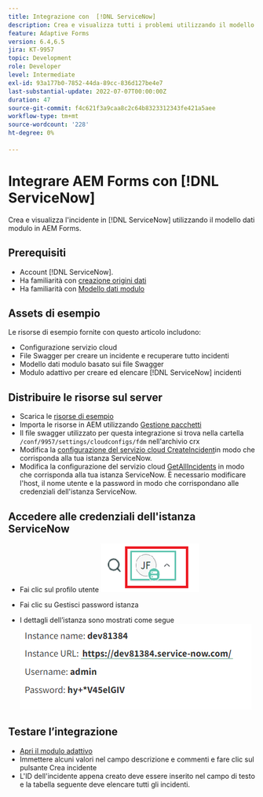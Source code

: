 ```yaml
---
title: Integrazione con  [!DNL ServiceNow]
description: Crea e visualizza tutti i problemi utilizzando il modello dati modulo.
feature: Adaptive Forms
version: 6.4,6.5
jira: KT-9957
topic: Development
role: Developer
level: Intermediate
exl-id: 93a177b0-7852-44da-89cc-836d127be4e7
last-substantial-update: 2022-07-07T00:00:00Z
duration: 47
source-git-commit: f4c621f3a9caa8c2c64b8323312343fe421a5aee
workflow-type: tm+mt
source-wordcount: '228'
ht-degree: 0%

---
```


# Integrare AEM Forms con [!DNL ServiceNow]

Crea e visualizza l&#39;incidente in [!DNL ServiceNow] utilizzando il modello dati modulo in AEM Forms.

## Prerequisiti

* Account [!DNL ServiceNow].
* Ha familiarità con [creazione origini dati](https://experienceleague.adobe.com/docs/experience-manager-learn/forms/ic-web-channel-tutorial/parttwo.html)
* Ha familiarità con [Modello dati modulo](https://experienceleague.adobe.com/docs/experience-manager-65/forms/form-data-model/create-form-data-models.html)

## Assets di esempio

Le risorse di esempio fornite con questo articolo includono:

* Configurazione servizio cloud
* File Swagger per creare un incidente e recuperare tutto   incidenti
* Modello dati modulo basato sui file Swagger
* Modulo adattivo per creare ed elencare [!DNL ServiceNow] incidenti

## Distribuire le risorse sul server

* Scarica le [risorse di esempio](assets/service-now.zip)
* Importa le risorse in AEM utilizzando [Gestione pacchetti](http://localhost:4502/crx/packmgr/index.jsp)
* Il file swagger utilizzato per questa integrazione si trova nella cartella ```/conf/9957/settings/cloudconfigs/fdm``` nell&#39;archivio crx
* Modifica la [configurazione del servizio cloud CreateIncident](http://localhost:4502/mnt/overlay/fd/fdm/gui/components/admin/fdmcloudservice/properties.html?item=%2Fconf%2F9957%2Fsettings%2Fcloudconfigs%2Ffdm%2Fcreateincident)in modo che corrisponda alla tua istanza ServiceNow.
* Modifica la configurazione del servizio cloud [GetAllIncidents](http://localhost:4502/mnt/overlay/fd/fdm/gui/components/admin/fdmcloudservice/properties.html?item=%2Fconf%2F9957%2Fsettings%2Fcloudconfigs%2Ffdm%2Fgetallincidents) in modo che corrisponda alla tua istanza ServiceNow. È necessario modificare l&#39;host, il nome utente e la password in modo che corrispondano alle credenziali dell&#39;istanza ServiceNow.

## Accedere alle credenziali dell&#39;istanza ServiceNow

* Fai clic sul profilo utente
  ![fai clic sul profilo utente](assets/snow-1.png)

* Fai clic su Gestisci password istanza
* I dettagli dell’istanza sono mostrati come segue
  ![dettagli istanza](assets/snow-3.png)

## Testare l’integrazione

* [Apri il modulo adattivo](http://localhost:4502/content/dam/formsanddocuments/create-incident-in-service-now/jcr:content?wcmmode=disabled)
* Immettere alcuni valori nel campo descrizione e commenti e fare clic sul pulsante Crea incidente
* L&#39;ID dell&#39;incidente appena creato deve essere inserito nel campo di testo e la tabella seguente deve elencare tutti gli incidenti.
